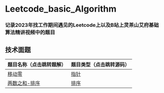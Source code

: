 # Leetcode_basic_Algorithm

### 记录2023年找工作期间遇见的Leetcode上以及B站上灵茶山艾府基础算法精讲视频中的题目

## 技术面题

| 题目名称（点击跳转题解）       | 题目类型（点击跳转源码） |
| ------------------------------ | ------------------------ |
| [移动零](题解/移动零.md)        | [指针](源码/移动零.py)                     |
| [两数之和-排序](题解/两数之和-排序.md) | [排序](源码/两数之和-排序.py)               |

